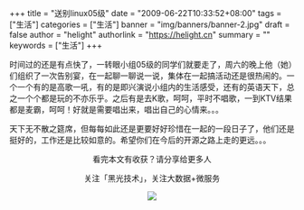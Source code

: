 +++
title = "送别linux05级"
date = "2009-06-22T10:33:52+08:00"
tags = ["生活"]
categories = ["生活"]
banner = "img/banners/banner-2.jpg"
draft = false
author = "helight"
authorlink = "https://helight.cn"
summary = ""
keywords = ["生活"]
+++

时间过的还是有点快了，一转眼小组05级的同学们就要走了，周六的晚上他（她）们组织了一次告别宴，在一起聊一聊说一说，集体在一起搞活动还是很热闹的。一个一个有的是高歌一吼，有的是即兴演说小组内的生活感受，还有的英语天下，总之一个个都是玩的不亦乐乎。之后有是去K歌，呵呵，平时不唱歌，一到KTV结果都是麦霸，呵呵！好就是需要唱出来，唱出自己的心情来。。。
<!--more-->
天下无不散之筵席，但每每如此还是更要好好珍惜在一起的一段日子了，他们还是挺好的，工作还是比较如意的。希望你们在今后的开源之路上走的更远。。。

<center>
看完本文有收获？请分享给更多人<br>

关注「黑光技术」，关注大数据+微服务<br>

![](/img/qrcode_helight_tech.jpg)
</center>
